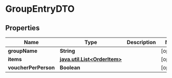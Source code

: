 
# GroupEntryDTO

## Properties
Name | Type | Description | Notes
------------ | ------------- | ------------- | -------------
**groupName** | **String** |  |  [optional]
**items** | [**java.util.List&lt;OrderItem&gt;**](OrderItem.md) |  |  [optional]
**voucherPerPerson** | **Boolean** |  |  [optional]



